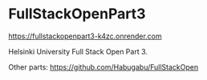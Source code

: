 # FullStackOpenPart3
https://fullstackopenpart3-k4zc.onrender.com

Helsinki University Full Stack Open Part 3.

Other parts: https://github.com/Habugabu/FullStackOpen
